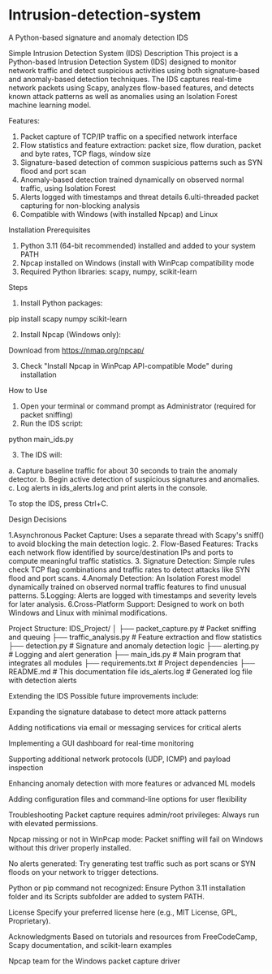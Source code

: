 # Intrusion-detection-system
A Python-based signature and anomaly detection IDS

Simple Intrusion Detection System (IDS)
Description
This project is a Python-based Intrusion Detection System (IDS) designed to monitor network traffic and detect suspicious activities using both signature-based and anomaly-based detection techniques. The IDS captures real-time network packets using Scapy, analyzes flow-based features, and detects known attack patterns as well as anomalies using an Isolation Forest machine learning model.

Features: 

1. Packet capture of TCP/IP traffic on a specified network interface
2. Flow statistics and feature extraction: packet size, flow duration, packet and byte rates, TCP flags, window size
3. Signature-based detection of common suspicious patterns such as SYN flood and port scan
4. Anomaly-based detection trained dynamically on observed normal traffic, using Isolation Forest
5. Alerts logged with timestamps and threat details
6.ulti-threaded packet capturing for non-blocking analysis
7. Compatible with Windows (with installed Npcap) and Linux

Installation Prerequisites
1. Python 3.11 (64-bit recommended) installed and added to your system PATH
2. Npcap installed on Windows (install with WinPcap compatibility mode
3. Required Python libraries: scapy, numpy, scikit-learn

Steps
1. Install Python packages:

pip install scapy numpy scikit-learn

2. Install Npcap (Windows only):

Download from https://nmap.org/npcap/

3. Check "Install Npcap in WinPcap API-compatible Mode" during installation

How to Use
1. Open your terminal or command prompt as Administrator (required for packet sniffing)
2. Run the IDS script:

python main_ids.py

3. The IDS will:

a. Capture baseline traffic for about 30 seconds to train the anomaly detector.
b. Begin active detection of suspicious signatures and anomalies.
c. Log alerts in ids_alerts.log and print alerts in the console.

To stop the IDS, press Ctrl+C.

Design Decisions

1.Asynchronous Packet Capture: Uses a separate thread with Scapy's sniff() to avoid blocking the main detection logic.
2. Flow-Based Features: Tracks each network flow identified by source/destination IPs and ports to compute meaningful traffic statistics.
3. Signature Detection: Simple rules check TCP flag combinations and traffic rates to detect attacks like SYN flood and port scans.
4.Anomaly Detection: An Isolation Forest model dynamically trained on observed normal traffic features to find unusual patterns.
5.Logging: Alerts are logged with timestamps and severity levels for later analysis.
6.Cross-Platform Support: Designed to work on both Windows and Linux with minimal modifications.

Project Structure: 
IDS_Project/
│
├── packet_capture.py      # Packet sniffing and queuing
├── traffic_analysis.py    # Feature extraction and flow statistics
├── detection.py           # Signature and anomaly detection logic
├── alerting.py            # Logging and alert generation
├── main_ids.py            # Main program that integrates all modules
├── requirements.txt       # Project dependencies
├── README.md              # This documentation file
ids_alerts.log         # Generated log file with detection alerts

Extending the IDS
Possible future improvements include:

Expanding the signature database to detect more attack patterns

Adding notifications via email or messaging services for critical alerts

Implementing a GUI dashboard for real-time monitoring

Supporting additional network protocols (UDP, ICMP) and payload inspection

Enhancing anomaly detection with more features or advanced ML models

Adding configuration files and command-line options for user flexibility

Troubleshooting
Packet capture requires admin/root privileges: Always run with elevated permissions.

Npcap missing or not in WinPcap mode: Packet sniffing will fail on Windows without this driver properly installed.

No alerts generated: Try generating test traffic such as port scans or SYN floods on your network to trigger detections.

Python or pip command not recognized: Ensure Python 3.11 installation folder and its Scripts subfolder are added to system PATH.

License
Specify your preferred license here (e.g., MIT License, GPL, Proprietary).

Acknowledgments
Based on tutorials and resources from FreeCodeCamp, Scapy documentation, and scikit-learn examples

Npcap team for the Windows packet capture driver

